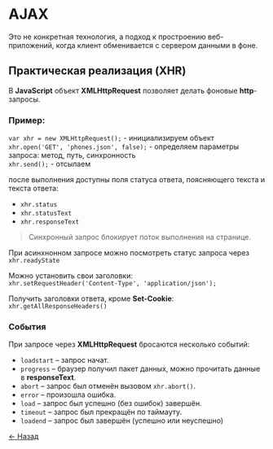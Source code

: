 # AJAX
Это не конкретная технология, а подход к простроению веб-приложений, когда клиент обменивается с сервером данными в фоне.  

## Практическая реализация (XHR)
В **JavaScript** объект **XMLHttpRequest** позволяет делать фоновые **http**-запросы.  

### Пример:  

`var xhr = new XMLHttpRequest();` - инициализируем объект
`xhr.open('GET', 'phones.json', false);` - определяем параметры запроса: метод, путь, синхронность  
`xhr.send();` - отсылаем  

после выполнения доступны поля статуса ответа, поясняющего текста и текста ответа:

* `xhr.status`
* `xhr.statusText`
* `xhr.responseText`

> Синхронный запрос блокирует поток выполнения на странице.

При асинхнонном запросе можно посмотреть статус запроса через `xhr.readyState`  

Можно установить свои заголовки:  
`xhr.setRequestHeader('Content-Type', 'application/json');`  

Получить заголовки ответа, кроме **Set-Cookie**:  
`xhr.getAllResponseHeaders()`  

### События

При запросе через **XMLHttpRequest** бросаются несколько событий:  

* `loadstart` – запрос начат.
* `progress` – браузер получил пакет данных, можно прочитать данные в **responseText**.
* `abort` – запрос был отменён вызовом `xhr.abort()`.
* `error` – произошла ошибка.
* `load` – запрос был успешно (без ошибок) завершён.
* `timeout` – запрос был прекращён по таймауту.
* `loadend` – запрос был завершён (успешно или неуспешно)

[← Назад](../README.md)